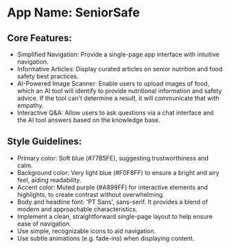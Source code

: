 # **App Name**: SeniorSafe

## Core Features:

- Simplified Navigation: Provide a single-page app interface with intuitive navigation.
- Informative Articles: Display curated articles on senior nutrition and food safety best practices.
- AI-Powered Image Scanner: Enable users to upload images of food, which an AI tool will identify to provide nutritional information and safety advice. If the tool can't determine a result, it will communicate that with empathy.
- Interactive Q&A: Allow users to ask questions via a chat interface and the AI tool answers based on the knowledge base.

## Style Guidelines:

- Primary color: Soft blue (#77B5FE), suggesting trustworthiness and calm.
- Background color: Very light blue (#F0F8FF) to ensure a bright and airy feel, aiding readability.
- Accent color: Muted purple (#A898FF) for interactive elements and highlights, to create contrast without overwhelming.
- Body and headline font: 'PT Sans', sans-serif. It provides a blend of modern and approachable characteristics.
- Implement a clean, straightforward single-page layout to help ensure ease of navigation.
- Use simple, recognizable icons to aid navigation.
- Use subtle animations (e.g. fade-ins) when displaying content.